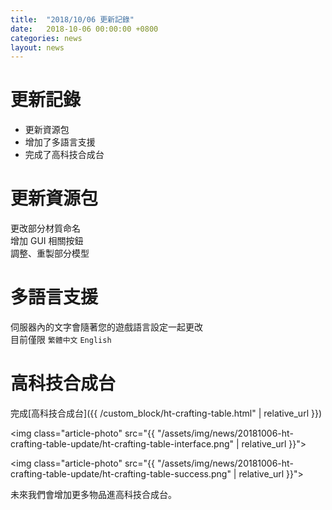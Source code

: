 ```yaml
---
title:  "2018/10/06 更新記錄"
date:   2018-10-06 00:00:00 +0800
categories: news
layout: news
---
```


# 更新記錄

- 更新資源包
- 增加了多語言支援
- 完成了高科技合成台

# 更新資源包

更改部分材質命名  
增加 GUI 相關按鈕  
調整、重製部分模型

# 多語言支援

伺服器內的文字會隨著您的遊戲語言設定一起更改  
目前僅限 `繁體中文` `English`

# 高科技合成台

完成[高科技合成台]({{ /custom_block/ht-crafting-table.html" | relative_url }})

<img class="article-photo" src="{{ "/assets/img/news/20181006-ht-crafting-table-update/ht-crafting-table-interface.png" | relative_url }}">

<img class="article-photo" src="{{ "/assets/img/news/20181006-ht-crafting-table-update/ht-crafting-table-success.png" | relative_url }}">

未來我們會增加更多物品進高科技合成台。